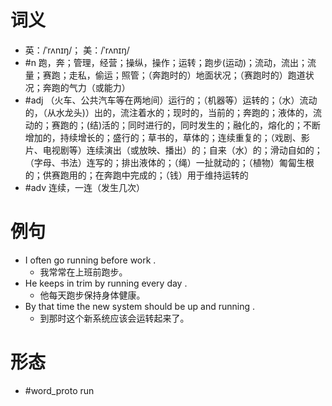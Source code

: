 # 词义
- 英：/ˈrʌnɪŋ/； 美：/ˈrʌnɪŋ/
- #n 跑，奔；管理，经营；操纵，操作；运转；跑步(运动)；流动，流出；流量；赛跑；走私，偷运；照管；（奔跑时的）地面状况；（赛跑时的）跑道状况；奔跑的气力（或能力）
- #adj （火车、公共汽车等在两地间）运行的；（机器等）运转的；（水）流动的，（从水龙头)）出的，流注着水的；现时的，当前的；奔跑的；液体的，流动的；赛跑的；(结)活的；同时进行的，同时发生的；融化的，熔化的；不断增加的，持续增长的；盛行的；草书的，草体的；连续重复的；（戏剧、影片、电视剧等）连续演出（或放映、播出）的；自来（水）的；滑动自如的；（字母、书法）连写的；排出液体的；（绳）一扯就动的；（植物）匍匐生根的；供赛跑用的；在奔跑中完成的；（钱）用于维持运转的
- #adv 连续，一连（发生几次）
# 例句
- I often go running before work .
	- 我常常在上班前跑步。
- He keeps in trim by running every day .
	- 他每天跑步保持身体健康。
- By that time the new system should be up and running .
	- 到那时这个新系统应该会运转起来了。
# 形态
- #word_proto run
